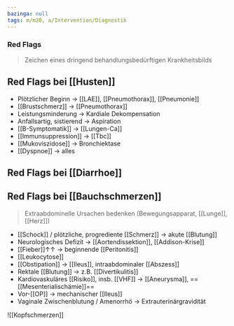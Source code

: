 ```yaml
---
bazinga: null
tags: m/m20, a/Intervention/Diagnostik
---
```

### Red Flags
> Zeichen eines dringend behandlungsbedürftigen Krankheitsbilds
## Red Flags bei [[Husten]]
- Plötzlicher Beginn → [[LAE]], [[Pneumothorax]], [[Pneumonie]]
- [[Brustschmerz]] → [[Pneumothorax]]
- Leistungsminderung → Kardiale Dekompensation
- Anfallsartig, sistierend → Aspiration
- [[B-Symptomatik]] → [[Lungen-Ca]]
- [[Immunsuppression]] → [[Tbc]]
- [[Mukoviszidose]] → Bronchiektase
- [[Dyspnoe]] → alles

## Red Flags bei [[Diarrhoe]]

## Red Flags bei [[Bauchschmerzen]]
> Extraabdominelle Ursachen bedenken (Bewegungsapparat, [[Lunge]], [[Herz]])
- [[Schock]] / plötzliche, progrediente [[Schmerz]] → akute [[Blutung]]
- Neurologisches Defizit → [[Aortendissektion]], [[Addison-Krise]]
- [[Fieber]]↑↑ → beginnende [[Peritonitis]]
- [[Leukocytose]]
- [[Obstipation]] → [[Ileus]], intraabdominaler [[Abszess]]
- Rektale [[Blutung]] → z.B. [[Divertikulitis]]
- Kardiovaskuläres [[Risiko]], insb. [[VHF]] → [[Aneurysma]], ==[[Mesenterialischämie]]==
- Vor-[[OP]] → mechanischer [[Ileus]]
- Vaginale Zwischenblutung / Amenorrhö → Extrauterinärgravidität

![[Kopfschmerzen]]